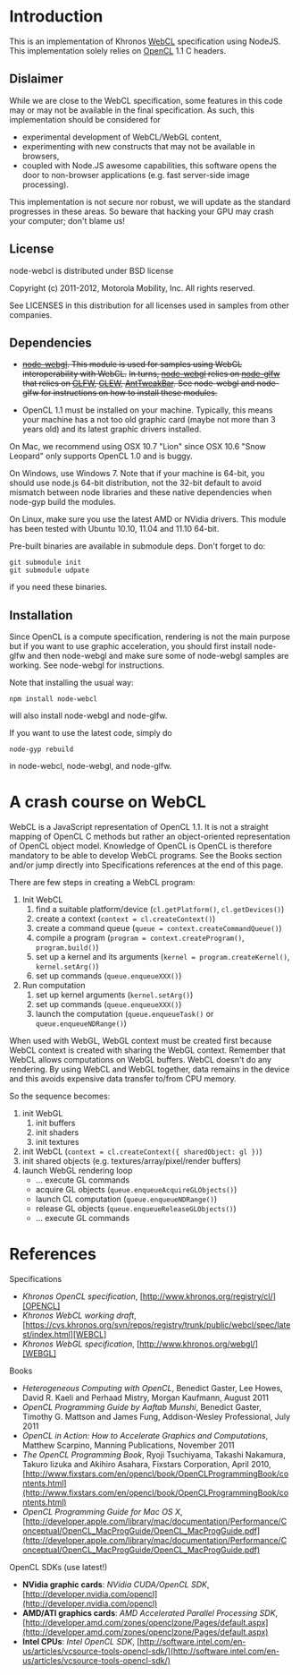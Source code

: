 Introduction
============
This is an implementation of Khronos [WebCL][WEBCL] specification using NodeJS.
This implementation solely relies on [OpenCL][OPENCL] 1.1 C headers. 

Dislaimer
---------
While we are close to the WebCL specification, some features in this code may or may not be available in the final specification. As such, this implementation should be considered for 

* experimental development of WebCL/WebGL content,
* experimenting with new constructs that may not be available in browsers, 
* coupled with Node.JS awesome capabilities, this software opens the door to non-browser applications (e.g. fast server-side image processing).

This implementation is not secure nor robust, we will update as the standard progresses in these areas. So beware that hacking your GPU may crash your computer; don't blame us!

License
-------
node-webcl is distributed under BSD license

Copyright (c) 2011-2012, Motorola Mobility, Inc.
All rights reserved.

See LICENSES in this distribution for all licenses used in samples from other companies.

Dependencies
------------
- ~~[node-webgl][NODE_WEBGL]. This module is used for samples using WebGL interoperability with WebCL.~~
~~In turns, [node-webgl][NODE_WEBGL] relies on [node-glfw][NODE_GLFW] that relies on [GLFW][GLFW], [GLEW][GLEW], [AntTweakBar][ANTTWEAKBAR]. See node-webgl and node-glfw for instructions on how to install these modules.~~

- OpenCL 1.1 must be installed on your machine. Typically, this means your machine has a not too old graphic card (maybe not more than 3 years old) and its latest graphic drivers installed.

On Mac, we recommend using OSX 10.7 "Lion" since OSX 10.6 "Snow Leopard" only supports OpenCL 1.0 and is buggy.

On Windows, use Windows 7. Note that if your machine is 64-bit, you should use node.js 64-bit distribution, not the 32-bit default to avoid mismatch between node libraries and these native dependencies when node-gyp build the modules.

On Linux, make sure you use the latest AMD or NVidia drivers. This module has been tested with Ubuntu 10.10, 11.04 and 11.10 64-bit.

Pre-built binaries are available in submodule deps. Don't forget to do:

	git submodule init
	git submodule udpate
	
if you need these binaries. 

Installation
------------
Since OpenCL is a compute specification, rendering is not the main purpose but if you want to use graphic acceleration, you should first install node-glfw and then node-webgl and make sure some of node-webgl samples are working. See node-webgl for instructions.

Note that installing the usual way: 

	npm install node-webcl

will also install node-webgl and node-glfw.

If you want to use the latest code, simply do

	node-gyp rebuild
	
in node-webcl, node-webgl, and node-glfw.

A crash course on WebCL
=======================
WebCL is a JavaScript representation of OpenCL 1.1. It is not a straight mapping of OpenCL C methods but rather an object-oriented representation of OpenCL object model. Knowledge of OpenCL is OpenCL is therefore mandatory to be able to develop WebCL programs. See the Books section and/or jump directly into Specifications references at the end of this page.

There are few steps in creating a WebCL program:

1. Init WebCL
	 1.	find a suitable platform/device (`cl.getPlatform()`, `cl.getDevices()`)
	 2.	create a context (`context = cl.createContext()`)
	 3.	create a command queue (`queue = context.createCommandQueue()`)
	 4.	compile a program (`program = context.createProgram()`, `program.build()`)
	 5.	set up a kernel and its arguments (`kernel = program.createKernel()`, `kernel.setArg()`)
	 6. set up commands (`queue.enqueueXXX()`)
2. Run computation
	 1. set up kernel arguments (`kernel.setArg()`)
	 2. set up commands (`queue.enqueueXXX()`)
	 3. launch the computation (`queue.enqueueTask()` or `queue.enqueueNDRange()`)

When used with WebGL, WebGL context must be created first because WebCL context is created with sharing the WebGL context. Remember that WebCL allows computations on WebGL buffers. WebCL doesn't do any rendering. By using WebCL and WebGL together, data remains in the device and this avoids expensive data transfer to/from CPU memory.

So the sequence becomes:

1. init WebGL
	 1. init buffers
	 2. init shaders
	 3. init textures
2. init WebCL (`context = cl.createContext({ sharedObject: gl })`)
3. init shared objects (e.g. textures/array/pixel/render buffers)
4. launch WebGL rendering loop
	* ... execute GL commands
	* acquire GL objects (`queue.enqueueAcquireGLObjects()`)
	* launch CL computation (`queue.enqueueNDRange()`)
	* release GL objects (`queue.enqueueReleaseGLObjects()`)
	* ... execute GL commands
	
References
==========
Specifications

* *Khronos OpenCL specification*, [http://www.khronos.org/registry/cl/][OPENCL]
* *Khronos WebCL working draft*, [https://cvs.khronos.org/svn/repos/registry/trunk/public/webcl/spec/latest/index.html][WEBCL]
* *Khronos WebGL specification*, [http://www.khronos.org/webgl/][WEBGL]

Books

* *Heterogeneous Computing with OpenCL*, Benedict Gaster, Lee Howes, David R. Kaeli and Perhaad Mistry, Morgan Kaufmann, August 2011
* *OpenCL Programming Guide by Aaftab Munshi*, Benedict Gaster, Timothy G. Mattson and James Fung, Addison-Wesley Professional, July 2011
* *OpenCL in Action: How to Accelerate Graphics and Computations*, Matthew Scarpino, Manning Publications, November 2011
* *The OpenCL Programming Book*, Ryoji Tsuchiyama, Takashi Nakamura, Takuro Iizuka and Akihiro Asahara, Fixstars Corporation, April 2010, [http://www.fixstars.com/en/opencl/book/OpenCLProgrammingBook/contents.html](http://www.fixstars.com/en/opencl/book/OpenCLProgrammingBook/contents.html)
* *OpenCL Programming Guide for Mac OS X*, [http://developer.apple.com/library/mac/documentation/Performance/Conceptual/OpenCL_MacProgGuide/OpenCL_MacProgGuide.pdf](http://developer.apple.com/library/mac/documentation/Performance/Conceptual/OpenCL_MacProgGuide/OpenCL_MacProgGuide.pdf)

OpenCL SDKs (use latest!)

* **NVidia graphic cards**: *NVidia CUDA/OpenCL SDK*, [http://developer.nvidia.com/opencl](http://developer.nvidia.com/opencl)
* **AMD/ATI graphics cards**: *AMD Accelerated Parallel Processing SDK*, [http://developer.amd.com/zones/openclzone/Pages/default.aspx](http://developer.amd.com/zones/openclzone/Pages/default.aspx)
* **Intel CPUs**: *Intel OpenCL SDK*, [http://software.intel.com/en-us/articles/vcsource-tools-opencl-sdk/](http://software.intel.com/en-us/articles/vcsource-tools-opencl-sdk/)

[OPENCL]: http://www.khronos.org/registry/cl/ "Khronos OpenCL specification"
[WEBCL]: https://cvs.khronos.org/svn/repos/registry/trunk/public/webcl/spec/latest/index.html "Khronos WebCL working draft"
[NODE_WEBGL]: https://github.com/mikeseven/node-webgl "node-webgl"
[NODE_GLFW]: https://github.com/mikeseven/node-glfw "node-glfw"
[WEBGL]: http://www.khronos.org/webgl/ "Khronos WebGL specification"
[GLFW]: http://www.glfw.org/ "GLFW"
[ANTTWEAKBAR]: "http://www.antisphere.com/Wiki/tools:anttweakbar" "AntTweakBar"
[GLEW]: http://glew.sourceforge.net/ "GLEW: The OpenGL Extension Wrangler Library"